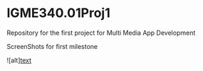 # IGME340.01Proj1
Repository for the first project for Multi Media App Development

ScreenShots for first milestone

![alt][text](https://github.com/NothingButNewts/IGME340.01Proj1/blob/master/MS1/MS1-1.png)
